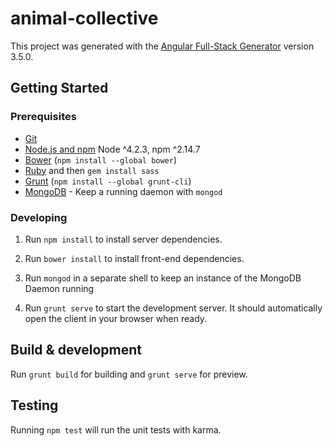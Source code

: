 # animal-collective

This project was generated with the [Angular Full-Stack Generator](https://github.com/DaftMonk/generator-angular-fullstack) version 3.5.0.

## Getting Started

### Prerequisites

- [Git](https://git-scm.com/)
- [Node.js and npm](nodejs.org) Node ^4.2.3, npm ^2.14.7
- [Bower](bower.io) (`npm install --global bower`)
- [Ruby](https://www.ruby-lang.org) and then `gem install sass`
- [Grunt](http://gruntjs.com/) (`npm install --global grunt-cli`)
- [MongoDB](https://www.mongodb.org/) - Keep a running daemon with `mongod`

### Developing

1. Run `npm install` to install server dependencies.

2. Run `bower install` to install front-end dependencies.

3. Run `mongod` in a separate shell to keep an instance of the MongoDB Daemon running

4. Run `grunt serve` to start the development server. It should automatically open the client in your browser when ready.

## Build & development

Run `grunt build` for building and `grunt serve` for preview.

## Testing

Running `npm test` will run the unit tests with karma.
